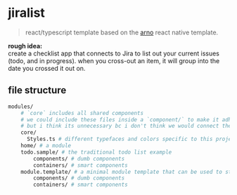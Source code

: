 # jiralist

> react/typescript template based on the [arno](https://github.com/smashingboxes/arno) react native template.

**rough idea:**  
create a checklist app that connects to Jira to list out your current issues (todo, and in progress). when you cross-out an item, it will group into the date you crossed it out on.

## file structure

```bash
modules/
    # `core` includes all shared components
    # we could include these files inside a `component/` to make it adhere to the `module` structure
    # but i think its unnecessary bc i don't think we would connect these files into containers
    core/
      Styles.ts # different typefaces and colors specific to this project
    home/ # a module
    todo.sample/ # the traditional todo list example
        components/ # dumb components
        containers/ # smart components
    module.template/ # a minimal module template that can be used to start a new module
        components/ # dumb components
        containers/ # smart components
```
